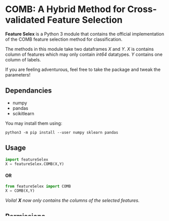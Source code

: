 # COMB: A Hybrid Method for Cross-validated Feature Selection
**Feature Selex** is a Python 3 module that contains the official implementation of the COMB feature selection method for classification.

The methods in this module take two dataframes *X* and *Y*. *X* is contains column of features which may only contain *int64* datatypes. *Y* contains one column of labels. 

If you are feeling adventurous, feel free to take the package and tweak the parameters!

## Dependancies
- numpy
- pandas
- scikitlearn

You may install them using:

```python3 -m pip install --user numpy sklearn pandas```

## Usage
```python
import featureSelex
X = featureSelex.COMB(X,Y)
```

#### OR

```python 
from featureSelex import COMB
X = COMB(X,Y)
```
*Voila! **X** now only contains the columns of the selected features.*

## Permissions
If you using this for research, please cite our research paper.

```ACM REFERENCE FORMAT
Thejas G. S., Daniel Jimenez, S.S. Iyengar, Jerry Miller, N.R. Sunitha, and Prajwal Badrinath. 2020. COMB: A Hybrid Method for Cross-validated Feature Selection. In 2020 ACM Southeast Conference (ACMSE 2020), April 2–4, 2020, Tampa, FL, USA. ACM, New York, NY, USA, 8 pages. https: //doi.org/10.1145/3374135.3385285
```
If you are using this code for any other project, please contact Thejas Gubbi Sadashiva <tgs001@fiu.edu> or Daniel Jimenez <djime072@fiu.edu>.
